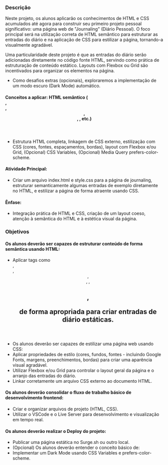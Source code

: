 ### Descrição
Neste projeto, os alunos aplicarão os conhecimentos de HTML e CSS acumulados até agora para construir seu primeiro projeto pessoal significativo: uma página web de "Journaling" (Diário Pessoal). O foco principal será na utilização correta de HTML semântico para estruturar as entradas do diário e na aplicação de CSS para estilizar a página, tornando-a visualmente agradável.

Uma particularidade deste projeto é que as entradas do diário serão adicionadas diretamente no código fonte HTML, servindo como prática de estruturação de conteúdo estático. Layouts com Flexbox ou Grid são incentivados para organizar os elementos na página.
- Como desafios extras (opcionais), exploraremos a implementação de um modo escuro (Dark Mode) automático.

#### Conceitos a aplicar: HTML semântico (<article>, <section>, <header>, <footer>, <time>, etc.)
- Estrutura HTML completa, linkagem de CSS externo, estilização com CSS (cores, fontes, espaçamentos, bordas), layout com Flexbox e/ou Grid, (Opcional) CSS Variables, (Opcional) Media Query prefers-color-scheme.

#### Atividade Principal: 
- Criar um arquivo index.html e style.css para a página de journaling, estruturar semanticamente algumas entradas de exemplo diretamente no HTML, e estilizar a página de forma atraente usando CSS.
#### Ênfase: 
- Integração prática de HTML e CSS, criação de um layout coeso, atenção à semântica do HTML e à estética visual da página.

### Objetivos

#### Os alunos deverão ser capazes de estruturar conteúdo de forma semântica usando HTML:
- Aplicar tags como <main>, <article>, <header>, <footer>, <time>, <h2>, <p> de forma apropriada para criar entradas de diário estáticas.
- Os alunos deverão ser capazes de estilizar uma página web usando CSS:
- Aplicar propriedades de estilo (cores, fundos, fontes - incluindo Google Fonts, margens, preenchimentos, bordas) para criar uma aparência visual agradável.
- Utilizar Flexbox e/ou Grid para controlar o layout geral da página e o arranjo das entradas do diário.
- Linkar corretamente um arquivo CSS externo ao documento HTML.
#### Os alunos deverão consolidar o fluxo de trabalho básico de desenvolvimento frontend:
- Criar e organizar arquivos de projeto (HTML, CSS).
- Utilizar o VSCode e o Live Server para desenvolvimento e visualização em tempo real.
#### Os alunos deverão realizar o Deploy do projeto:
- Publicar uma página estática no Surge.sh ou outro local.
- (Opcional) Os alunos deverão entender o conceito básico de:
- Implementar um Dark Mode usando CSS Variables e prefers-color-scheme.